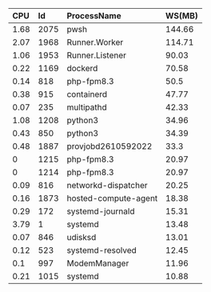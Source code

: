 

|CPU|Id|ProcessName|WS(MB)|
|:--|:--|:--|:--|
|1.68|2075|pwsh|144.66|
|2.07|1968|Runner.Worker|114.71|
|1.06|1953|Runner.Listener|90.03|
|0.22|1169|dockerd|70.58|
|0.14|818|php-fpm8.3|50.5|
|0.38|915|containerd|47.77|
|0.07|235|multipathd|42.33|
|1.08|1208|python3|34.96|
|0.43|850|python3|34.39|
|0.48|1887|provjobd2610592022|33.3|
|0|1215|php-fpm8.3|20.97|
|0|1214|php-fpm8.3|20.97|
|0.09|816|networkd-dispatcher|20.25|
|0.16|1873|hosted-compute-agent|18.38|
|0.29|172|systemd-journald|15.31|
|3.79|1|systemd|13.48|
|0.07|846|udisksd|13.01|
|0.12|523|systemd-resolved|12.45|
|0.1|997|ModemManager|11.96|
|0.21|1015|systemd|10.88|

